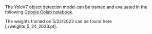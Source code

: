 The YoloV7 object detection model can be trained and evaluated in the following [Google Colab notebook](https://colab.research.google.com/drive/1mWgiQCeH25H3pVLu7JI98-XJGNznew_4?usp=sharing).

The weights trained on 5/23/2023 can be found here [./weights_5_24_2023.pt].

